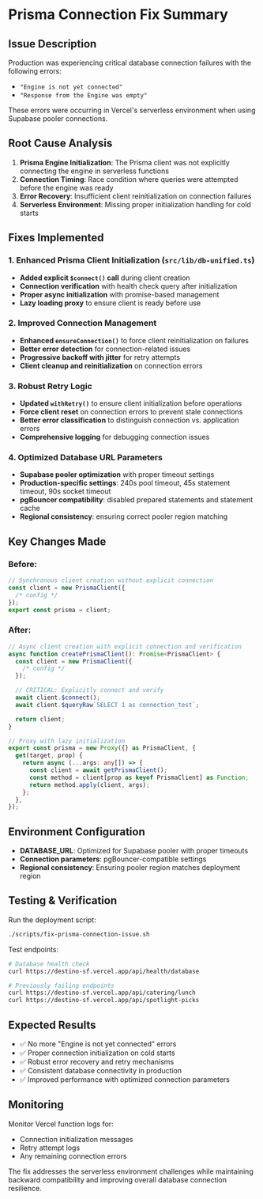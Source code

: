 # Prisma Connection Fix Summary

## Issue Description

Production was experiencing critical database connection failures with the following errors:

- `"Engine is not yet connected"`
- `"Response from the Engine was empty"`

These errors were occurring in Vercel's serverless environment when using Supabase pooler connections.

## Root Cause Analysis

1. **Prisma Engine Initialization**: The Prisma client was not explicitly connecting the engine in serverless functions
2. **Connection Timing**: Race condition where queries were attempted before the engine was ready
3. **Error Recovery**: Insufficient client reinitialization on connection failures
4. **Serverless Environment**: Missing proper initialization handling for cold starts

## Fixes Implemented

### 1. Enhanced Prisma Client Initialization (`src/lib/db-unified.ts`)

- **Added explicit `$connect()` call** during client creation
- **Connection verification** with health check query after initialization
- **Proper async initialization** with promise-based management
- **Lazy loading proxy** to ensure client is ready before use

### 2. Improved Connection Management

- **Enhanced `ensureConnection()`** to force client reinitialization on failures
- **Better error detection** for connection-related issues
- **Progressive backoff with jitter** for retry attempts
- **Client cleanup and reinitialization** on connection errors

### 3. Robust Retry Logic

- **Updated `withRetry()`** to ensure client initialization before operations
- **Force client reset** on connection errors to prevent stale connections
- **Better error classification** to distinguish connection vs. application errors
- **Comprehensive logging** for debugging connection issues

### 4. Optimized Database URL Parameters

- **Supabase pooler optimization** with proper timeout settings
- **Production-specific settings**: 240s pool timeout, 45s statement timeout, 90s socket timeout
- **pgBouncer compatibility**: disabled prepared statements and statement cache
- **Regional consistency**: ensuring correct pooler region matching

## Key Changes Made

### Before:

```typescript
// Synchronous client creation without explicit connection
const client = new PrismaClient({
  /* config */
});
export const prisma = client;
```

### After:

```typescript
// Async client creation with explicit connection and verification
async function createPrismaClient(): Promise<PrismaClient> {
  const client = new PrismaClient({
    /* config */
  });

  // CRITICAL: Explicitly connect and verify
  await client.$connect();
  await client.$queryRaw`SELECT 1 as connection_test`;

  return client;
}

// Proxy with lazy initialization
export const prisma = new Proxy({} as PrismaClient, {
  get(target, prop) {
    return async (...args: any[]) => {
      const client = await getPrismaClient();
      const method = client[prop as keyof PrismaClient] as Function;
      return method.apply(client, args);
    };
  },
});
```

## Environment Configuration

- **DATABASE_URL**: Optimized for Supabase pooler with proper timeouts
- **Connection parameters**: pgBouncer-compatible settings
- **Regional consistency**: Ensuring pooler region matches deployment region

## Testing & Verification

Run the deployment script:

```bash
./scripts/fix-prisma-connection-issue.sh
```

Test endpoints:

```bash
# Database health check
curl https://destino-sf.vercel.app/api/health/database

# Previously failing endpoints
curl https://destino-sf.vercel.app/api/catering/lunch
curl https://destino-sf.vercel.app/api/spotlight-picks
```

## Expected Results

- ✅ No more "Engine is not yet connected" errors
- ✅ Proper connection initialization on cold starts
- ✅ Robust error recovery and retry mechanisms
- ✅ Consistent database connectivity in production
- ✅ Improved performance with optimized connection parameters

## Monitoring

Monitor Vercel function logs for:

- Connection initialization messages
- Retry attempt logs
- Any remaining connection errors

The fix addresses the serverless environment challenges while maintaining backward compatibility and improving overall database connection resilience.
